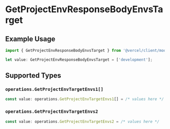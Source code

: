 # GetProjectEnvResponseBodyEnvsTarget

## Example Usage

```typescript
import { GetProjectEnvResponseBodyEnvsTarget } from '@vercel/client/models/operations';

let value: GetProjectEnvResponseBodyEnvsTarget = ['development'];
```

## Supported Types

### `operations.GetProjectEnvTargetEnvs1[]`

```typescript
const value: operations.GetProjectEnvTargetEnvs1[] = /* values here */
```

### `operations.GetProjectEnvTargetEnvs2`

```typescript
const value: operations.GetProjectEnvTargetEnvs2 = /* values here */
```
